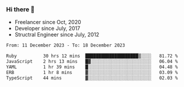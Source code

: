 ### Hi there 👋

- Freelancer since Oct, 2020
- Developer since July, 2017
- Structral Engineer since July, 2012

<!--START_SECTION:waka-->

```txt
From: 11 December 2023 - To: 18 December 2023

Ruby          30 hrs 12 mins  ████████████████████▒░░░░   81.72 %
JavaScript    2 hrs 13 mins   █▓░░░░░░░░░░░░░░░░░░░░░░░   06.04 %
YAML          1 hr 39 mins    █░░░░░░░░░░░░░░░░░░░░░░░░   04.48 %
ERB           1 hr 8 mins     ▓░░░░░░░░░░░░░░░░░░░░░░░░   03.09 %
TypeScript    44 mins         ▓░░░░░░░░░░░░░░░░░░░░░░░░   02.03 %
```

<!--END_SECTION:waka-->
